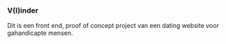 ### V(l)inder
Dit is een front end, proof of concept project van een dating website voor gahandicapte mensen.
